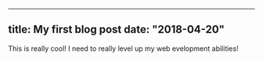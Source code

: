 
---
title: My first blog post
date: "2018-04-20"
---

This is really cool! I need to really level up my web evelopment abilities!
